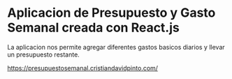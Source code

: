 # Aplicacion de Presupuesto y Gasto Semanal creada con React.js 

La aplicacion nos permite agregar diferentes gastos basicos diarios y llevar un presupuesto restante.

https://presupuestosemanal.cristiandavidpinto.com/
